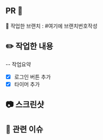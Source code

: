 ##  PR 🐯

🥚 작업한 브랜치 : #여기에 브랜치번호작성

## ✏️ 작업한 내용
-- 작업요약

- [x] 로그인 버튼 추가
- [x] 타이머 추가

## 📷 스크린샷

## 📮 관련 이슈
